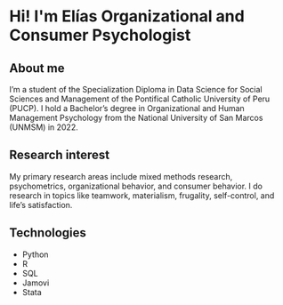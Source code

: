 # Hi! I'm Elías Organizational and Consumer Psychologist

## About me

 I’m a student of the Specialization Diploma in Data Science for Social Sciences and Management of the Pontifical Catholic University of Peru (PUCP). I hold a Bachelor’s degree in Organizational and Human Management Psychology from the National University of San Marcos (UNMSM) in 2022.


## Research interest

My primary research areas include mixed methods research, psychometrics, organizational behavior, and consumer behavior. I do research in topics like teamwork, materialism, frugality, self-control, and life’s satisfaction. 

## Technologies

- Python
- R
- SQL
- Jamovi
- Stata